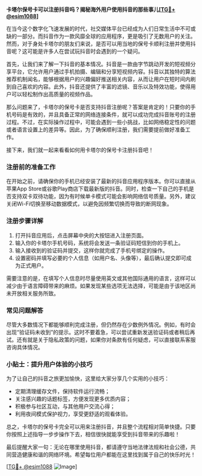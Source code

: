 **卡塔尔保号卡可以注册抖音吗？揭秘海外用户使用抖音的那些事儿[[TG💪+ @esim1088](https://t.me/s/esim1088)]**

在当今这个数字化飞速发展的时代，社交媒体平台已经成为人们日常生活中不可或缺的一部分。而抖音作为一款风靡全球的应用程序，更是吸引了无数用户的关注。然而，对于身处卡塔尔的朋友们来说，是否可以用当地的保号卡顺利注册并使用抖音呢？这可能是许多人在尝试玩抖音时会遇到的一个疑问。

首先，让我们来了解一下抖音的基本情况。抖音是一款由字节跳动开发的短视频分享平台，它允许用户通过手机拍摄、编辑和分享短视频内容。抖音以其独特的算法推荐机制闻名，能够根据用户的兴趣偏好推送相关内容，从而让用户在短时间内刷到自己喜欢的内容。此外，抖音还提供了丰富的滤镜、音乐以及特效功能，使得用户可以轻松制作出高质量的视频作品。

那么问题来了，卡塔尔的保号卡是否支持抖音注册呢？答案是肯定的！只要你的手机号码是有效的，并且具备正常的网络连接条件，就可以成功完成抖音账号的注册过程。不过，在实际操作过程中，可能会遇到一些小挑战，比如网络稳定性的问题或者语言设置上的差异等。因此，为了确保顺利注册，我们需要提前做好准备工作。

接下来，我们就一起来看看如何用卡塔尔的保号卡注册抖音吧！

### 注册前的准备工作

在开始之前，请确保你的手机已经安装了最新的抖音应用程序版本。你可以直接从苹果App Store或谷歌Play商店下载最新版的抖音。同时，检查一下自己的手机是否支持双卡双待功能，因为有时候单卡模式可能会影响网络信号质量。另外，建议关闭Wi-Fi切换至移动数据模式，以避免因频繁切换而导致的断网现象。

### 注册步骤详解

1. 打开抖音应用后，点击屏幕中央的大按钮进入注册页面。
2. 输入你的卡塔尔手机号码，系统将会发送一条验证码短信到你的手机上。
3. 输入接收到的验证码并提交，这样你就完成了手机号绑定的操作。
4. 设置密码并填写必要的个人信息（如用户名、头像等），最后确认提交即可成为正式用户。

需要注意的是，在填写个人信息时尽量使用英文或其他国际通用的语言，这样可以减少由于语言障碍带来的麻烦。如果发现某些选项无法选择，可能是由于该地区尚未开放相关服务所致。

### 常见问题解答

尽管大多数情况下都能够顺利完成注册，但仍然存在少数例外情况。例如，有时会出现“验证码未收到”的提示。这时不要着急，可以尝试重新发送验证码或者稍后再试。还有就是关于隐私政策的问题，如果你对条款有任何疑虑，可以直接联系客服咨询具体情况。

### 小贴士：提升用户体验的小技巧

为了让自己的抖音之旅更加愉快，这里给大家分享几个实用的小技巧：
- 定期清理缓存文件，保持软件运行流畅；
- 关注感兴趣的话题标签，方便发现更多优质内容；
- 积极参与社区互动，与其他用户交流心得；
- 利用夜间模式保护视力，享受更舒适的观看体验。

总之，卡塔尔的保号卡完全可以用来注册抖音，并且整个流程相对简单快捷。只要你按照上述指导一步步操作下去，相信很快就能享受到抖音带来的乐趣啦！

最后提醒大家一句：无论在哪里使用抖音，都请遵守当地法律法规和社会公德，共同营造健康和谐的网络环境。希望每位用户都能在这里找到属于自己的快乐时光！

[[TG💪+ @esim1088](https://t.me/s/esim1088) ![Image](https://i.postimg.cc/4NQfJmqS/Snipaste-2025-05-13-00-14-12.png)]